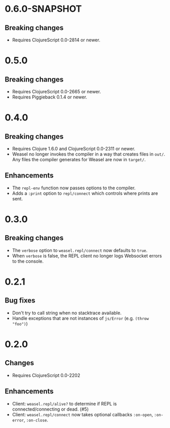 # 0.6.0-SNAPSHOT

## Breaking changes

* Requires ClojureScript 0.0-2814 or newer.

# 0.5.0

## Breaking changes

* Requires ClojureScript 0.0-2665 or newer.
* Requires Piggieback 0.1.4 or newer.

# 0.4.0

## Breaking changes

* Requires Clojure 1.6.0 and ClojureScript 0.0-2311 or newer.
* Weasel no longer invokes the compiler in a way that creates files in `out/`.
  Any files the compiler generates for Weasel are now in `target/`.

## Enhancements

* The `repl-env` function now passes options to the compiler.
* Adds a `:print` option to `repl/connect` which controls where prints are sent.

# 0.3.0

## Breaking changes

* The `verbose` option to `weasel.repl/connect` now defaults to `true`.
* When `verbose` is false, the REPL client no longer logs Websocket
  errors to the console.

# 0.2.1

## Bug fixes

* Don't try to call string when no stacktrace available.
* Handle exceptions that are not instances of `js/Error` (e.g. `(throw
  "foo")`)

# 0.2.0

## Changes

* Requires ClojureScript 0.0-2202

## Enhancements

* Client: `weasel.repl/alive?` to determine if REPL is
  connected/connecting or dead. (#5)
* Client: `weasel.repl/connect` now takes optional callbacks
  `:on-open`, `:on-error`, `:on-close`.

